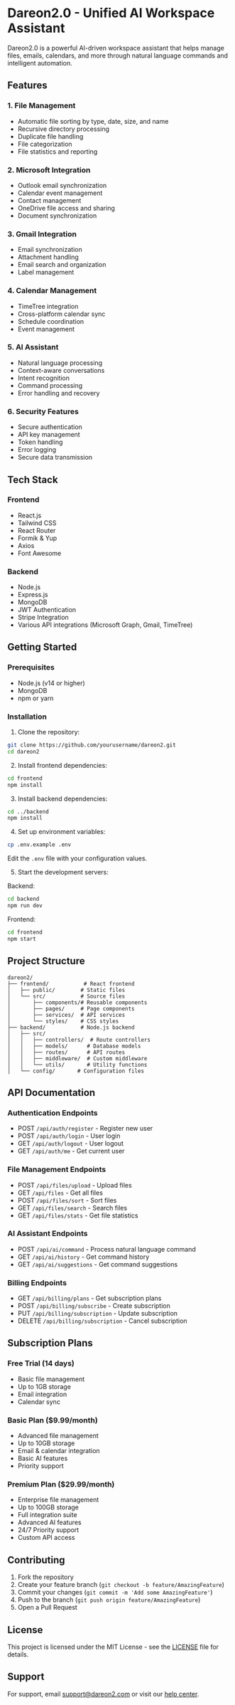 # Dareon2.0 - Unified AI Workspace Assistant

Dareon2.0 is a powerful AI-driven workspace assistant that helps manage files, emails, calendars, and more through natural language commands and intelligent automation.

## Features

### 1. File Management
- Automatic file sorting by type, date, size, and name
- Recursive directory processing
- Duplicate file handling
- File categorization
- File statistics and reporting

### 2. Microsoft Integration
- Outlook email synchronization
- Calendar event management
- Contact management
- OneDrive file access and sharing
- Document synchronization

### 3. Gmail Integration
- Email synchronization
- Attachment handling
- Email search and organization
- Label management

### 4. Calendar Management
- TimeTree integration
- Cross-platform calendar sync
- Schedule coordination
- Event management

### 5. AI Assistant
- Natural language processing
- Context-aware conversations
- Intent recognition
- Command processing
- Error handling and recovery

### 6. Security Features
- Secure authentication
- API key management
- Token handling
- Error logging
- Secure data transmission

## Tech Stack

### Frontend
- React.js
- Tailwind CSS
- React Router
- Formik & Yup
- Axios
- Font Awesome

### Backend
- Node.js
- Express.js
- MongoDB
- JWT Authentication
- Stripe Integration
- Various API integrations (Microsoft Graph, Gmail, TimeTree)

## Getting Started

### Prerequisites
- Node.js (v14 or higher)
- MongoDB
- npm or yarn

### Installation

1. Clone the repository:
```bash
git clone https://github.com/yourusername/dareon2.git
cd dareon2
```

2. Install frontend dependencies:
```bash
cd frontend
npm install
```

3. Install backend dependencies:
```bash
cd ../backend
npm install
```

4. Set up environment variables:
```bash
cp .env.example .env
```
Edit the `.env` file with your configuration values.

5. Start the development servers:

Backend:
```bash
cd backend
npm run dev
```

Frontend:
```bash
cd frontend
npm start
```

## Project Structure

```
dareon2/
├── frontend/           # React frontend
│   ├── public/        # Static files
│   └── src/           # Source files
│       ├── components/# Reusable components
│       ├── pages/     # Page components
│       ├── services/  # API services
│       └── styles/    # CSS styles
├── backend/           # Node.js backend
│   ├── src/
│   │   ├── controllers/  # Route controllers
│   │   ├── models/      # Database models
│   │   ├── routes/      # API routes
│   │   ├── middleware/  # Custom middleware
│   │   └── utils/       # Utility functions
│   └── config/       # Configuration files
```

## API Documentation

### Authentication Endpoints
- POST `/api/auth/register` - Register new user
- POST `/api/auth/login` - User login
- GET `/api/auth/logout` - User logout
- GET `/api/auth/me` - Get current user

### File Management Endpoints
- POST `/api/files/upload` - Upload files
- GET `/api/files` - Get all files
- POST `/api/files/sort` - Sort files
- GET `/api/files/search` - Search files
- GET `/api/files/stats` - Get file statistics

### AI Assistant Endpoints
- POST `/api/ai/command` - Process natural language command
- GET `/api/ai/history` - Get command history
- GET `/api/ai/suggestions` - Get command suggestions

### Billing Endpoints
- GET `/api/billing/plans` - Get subscription plans
- POST `/api/billing/subscribe` - Create subscription
- PUT `/api/billing/subscription` - Update subscription
- DELETE `/api/billing/subscription` - Cancel subscription

## Subscription Plans

### Free Trial (14 days)
- Basic file management
- Up to 1GB storage
- Email integration
- Calendar sync

### Basic Plan ($9.99/month)
- Advanced file management
- Up to 10GB storage
- Email & calendar integration
- Basic AI features
- Priority support

### Premium Plan ($29.99/month)
- Enterprise file management
- Up to 100GB storage
- Full integration suite
- Advanced AI features
- 24/7 Priority support
- Custom API access

## Contributing

1. Fork the repository
2. Create your feature branch (`git checkout -b feature/AmazingFeature`)
3. Commit your changes (`git commit -m 'Add some AmazingFeature'`)
4. Push to the branch (`git push origin feature/AmazingFeature`)
5. Open a Pull Request

## License

This project is licensed under the MIT License - see the [LICENSE](LICENSE) file for details.

## Support

For support, email support@dareon2.com or visit our [help center](https://help.dareon2.com).
